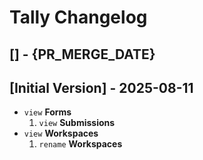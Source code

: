 # Tally Changelog

## [] - {PR_MERGE_DATE}

## [Initial Version] - 2025-08-11

- `view` **Forms**
    1. `view` **Submissions**
- `view` **Workspaces**
    1. `rename` **Workspaces**